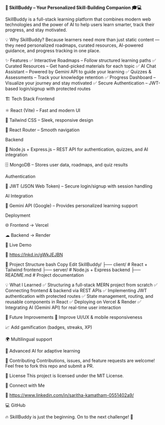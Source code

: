 **🚀 SkillBuddy – Your Personalized Skill-Building Companion 🎓💻**

SkillBuddy is a full-stack learning platform that combines modern web technologies and the power of AI to help users learn smarter, track their progress, and stay motivated.

💡 Why SkillBuddy? Because learners need more than just static content — they need personalized roadmaps, curated resources, AI-powered guidance, and progress tracking in one place.

✨ Features ✅ Interactive Roadmaps – Follow structured learning paths ✅ Curated Resources – Get hand-picked materials for each topic ✅ AI Chat Assistant – Powered by Gemini API to guide your learning ✅ Quizzes & Assessments – Track your knowledge retention ✅ Progress Dashboard – Visualize your journey and stay motivated ✅ Secure Authentication – JWT-based login/signup with protected routes

🏗 Tech Stack Frontend

⚛ React (Vite) – Fast and modern UI

🎨 Tailwind CSS – Sleek, responsive design

🔄 React Router – Smooth navigation

Backend

🧪 Node.js + Express.js – REST API for authentication, quizzes, and AI integration

🗄 MongoDB – Stores user data, roadmaps, and quiz results

Authentication

🔐 JWT (JSON Web Token) – Secure login/signup with session handling

AI Integration

🤖 Gemini API (Google) – Provides personalized learning support

Deployment

🌐 Frontend → Vercel

☁ Backend → Render

🚀 Live Demo

🔗 https://lnkd.in/gWkJEJBN

📂 Project Structure bash Copy Edit SkillBuddy/ ├── client/ # React + Tailwind frontend ├── server/ # Node.js + Express backend ├── README.md # Project documentation

💡 What I Learned ✅ Structuring a full-stack MERN project from scratch ✅ Connecting frontend & backend via REST APIs ✅ Implementing JWT authentication with protected routes ✅ State management, routing, and reusable components in React ✅ Deploying on Vercel & Render ✅ Integrating AI (Gemini API) for real-time user interaction

🔮 Future Improvements 🎨 Improve UI/UX & mobile responsiveness

📈 Add gamification (badges, streaks, XP)

🌍 Multilingual support

🧠 Advanced AI for adaptive learning

🤝 Contributing Contributions, issues, and feature requests are welcome! Feel free to fork this repo and submit a PR.

📝 License This project is licensed under the MIT License.

🙌 Connect with Me

💼 https://www.linkedin.com/in/saritha-kamatham-0551402a9/

💻 GitHub

🔥 SkillBuddy is just the beginning. On to the next challenge! 💪

